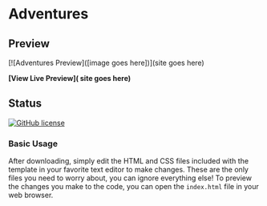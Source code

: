# Adventures 


## Preview

[![Adventures Preview]([image goes here])](site goes here)

**[View Live Preview]( site goes here)**

## Status

[![GitHub license](https://img.shields.io/badge/license-MIT-blue.svg)](/master/LICENSE)


### Basic Usage

After downloading, simply edit the HTML and CSS files included with the template in your favorite text editor to make changes. These are the only files you need to worry about, you can ignore everything else! To preview the changes you make to the code, you can open the `index.html` file in your web browser.

